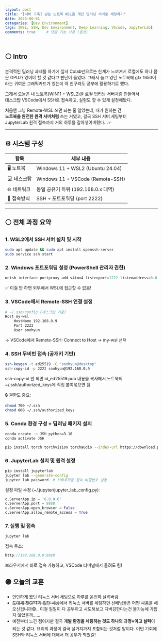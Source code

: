 ```yaml
---
layout: post
title: "[서버 구축] 남는 노트북 WSL을 개인 딥러닝 서버로 세팅하기"
date: 2025-06-01
categories: [Dev Environment]
tags: [WSL, SSH, Dev Environment, Deep Learning, VScode, JupyterLab]
comments: true     # 댓글 기능 사용 (옵션)

---
```


## ⚪ Intro
본격적인 딥러닝 과제를 하기에 앞서 Colab만으로는 한계가 느껴져서 로컬에도 하나 쯤은 GPU가 있어야 할 것 같다고 판단이 들었다. 그래서 놀고 있던 노트북에 gtx 1650이라는 귀여운 그래픽카드가 있는데 이 친구라도 공부에 활용하기로 했다.

그래서 오늘은 내 노트북(WIN11 + WSL2)을 로컬 딥러닝 서버처럼 만들어서  
데스크탑 VSCode에서 SSH로 접속하고, 실험도 할 수 있게 설정해봤다.  

처음엔 그냥 Remote-WSL 쓰면 되는 줄 알았는데, 내가 원하는 건  
**노트북을 완전한 원격 서버처럼** 쓰는 거였고, 결국 SSH 서버 세팅부터  
JupyterLab 원격 접속까지 거의 하루를 갈아넣어버렸다...ㅜ

---

## ⚙️ 시스템 구성

| 항목       | 세부 내용                             |
|------------|--------------------------------------|
| 🖥️ 노트북   | Windows 11 + WSL2 (Ubuntu 24.04)       |
| 💻 데스크탑 | Windows 11 + VSCode (Remote-SSH)       |
| 🌐 네트워크 | 동일 공유기 하위 (192.168.0.x 대역)    |
| 🔌 접속방식 | SSH + 포트포워딩 (port 2222)           |

---

## ⚪ 전체 과정 요약

### 1. WSL2에서 SSH 서버 설치 및 시작

```bash
sudo apt update && sudo apt install openssh-server
sudo service ssh start
```
### 2. Windows 포트포워딩 설정 (PowerShell 관리자 권한)

```powershell
netsh interface portproxy add v4tov4 listenport=2222 listenaddress=0.0.0.0 connectport=22 connectaddress=127.0.0.1
```
✅ 이걸 안 하면 외부에서 WSL에 접근할 수 없음!

### 3. VSCode에서 Remote-SSH 연결 설정
```bash
# ~/.ssh/config (데스크탑 기준)
Host my-wsl
    HostName 192.168.0.9
    Port 2222
    User soohyun
```
→ VSCode에서 Remote-SSH: Connect to Host → my-wsl 선택

### 4. SSH 무비번 접속 (공개키 기반)
```bash
ssh-keygen -t ed25519 -C "soohyun@desktop"
ssh-copy-id -p 2222 soohyun@192.168.0.9
```
ssh-copy-id 안 되면 id_ed25519.pub 내용을 복사해서 노트북의 ~/.ssh/authorized_keys에 직접 붙여넣으면 됨

🔒 권한도 중요:
```bash
chmod 700 ~/.ssh
chmod 600 ~/.ssh/authorized_keys
```
### 5. Conda 환경 구성 + 딥러닝 패키지 설치
```bash
conda create -n JSH python=3.10
conda activate JSH

pip install torch torchvision torchaudio --index-url https://download.pytorch.org/whl/cu118

```

### 6. JupyterLab 설치 및 원격 설정

```bash
pip install jupyterlab
jupyter lab --generate-config
jupyter lab password  # 브라우저용 접속 비밀번호 설정
```
설정 파일 수정 (~/.jupyter/jupyter_lab_config.py):

```python
c.ServerApp.ip = '0.0.0.0'
c.ServerApp.port = 8888
c.ServerApp.open_browser = False
c.ServerApp.allow_remote_access = True
```

### 7. 실행 및 접속
```bash
jupyter lab
```
접속 주소: 
```cpp
http://192.168.0.9:8888
```
브라우저에서 바로 접속 가능하고, VSCode 터미널에서 돌려도 됨!


## 🟣 오늘의 교훈
- 만만하게 봤던 리눅스 서버 세팅으로 하루를 온전히 날려버림
- ~~도대체 챗GPT가 없던 세상~~에서 리눅스 서버를 세팅하던 선배님들은 어떤 싸움을 해오신겁니까😨.. 이걸 일일이 다 공부하고 시도해보고 디버깅한다는건 불가능에 가깝지 않았을까......
- 예전부터 느낀 점이지만 결국 **개발 환경을 세팅하는 것도 하나의 과정⭐이고 실력**이 되는 것 같다. 요리의 과정이 결국 설거지까지 포함되는 것처럼 말이다. 이번 기회에 SSH와 리눅스 서버에 대해서 더 공부가 되었길!